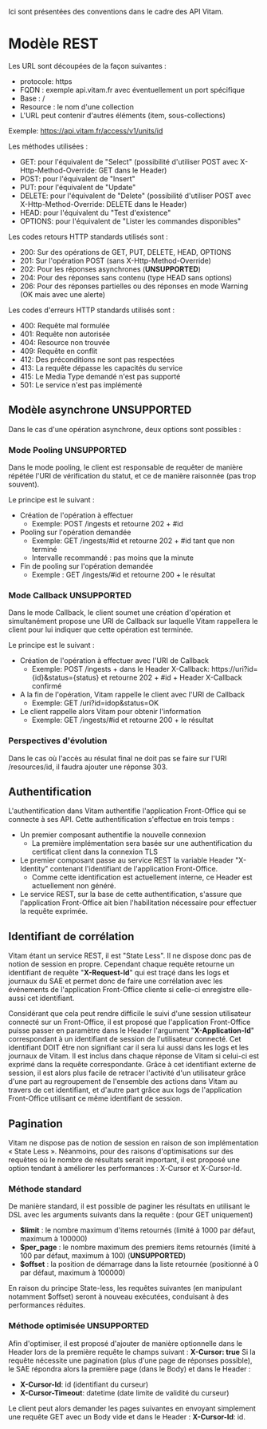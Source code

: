 
Ici sont présentées des conventions dans le cadre des API Vitam.

# Modèle REST

Les URL sont découpées de la façon suivantes :
- protocole: https
- FQDN : exemple api.vitam.fr avec éventuellement un port spécifique
- Base : <nom du service>/<version>
- Resource : le nom d'une collection
- L'URL peut contenir d'autres éléments (item, sous-collections)

Exemple: https://api.vitam.fr/access/v1/units/id

Les méthodes utilisées :
- GET: pour l'équivalent de "Select" (possibilité d'utiliser POST avec X-Http-Method-Override: GET dans le Header)
- POST: pour l'équivalent de "Insert"
- PUT: pour l'équivalent de "Update"
- DELETE: pour l'équivalent de "Delete" (possibilité d'utiliser POST avec X-Http-Method-Override: DELETE dans le Header)
- HEAD: pour l'équivalent du "Test d'existence"
- OPTIONS: pour l'équivalent de "Lister les commandes disponibles"

Les codes retours HTTP standards utilisés sont :
- 200: Sur des opérations de GET, PUT, DELETE, HEAD, OPTIONS
- 201: Sur l'opération POST (sans X-Http-Method-Override)
- 202: Pour les réponses asynchrones (**UNSUPPORTED**)
- 204: Pour des réponses sans contenu (type HEAD sans options)
- 206: Pour des réponses partielles ou des réponses en mode Warning (OK mais avec une alerte)

Les codes d'erreurs HTTP standards utilisés sont :
- 400: Requête mal formulée
- 401: Requête non autorisée
- 404: Resource non trouvée
- 409: Requête en conflit
- 412: Des préconditions ne sont pas respectées
- 413: La requête dépasse les capacités du service
- 415: Le Media Type demandé n'est pas supporté
- 501: Le service n'est pas implémenté

## Modèle asynchrone **UNSUPPORTED**

Dans le cas d'une opération asynchrone, deux options sont possibles :

### Mode Pooling **UNSUPPORTED**

Dans le mode pooling, le client est responsable de requêter de manière répétée l'URI de vérification du statut, et ce de manière raisonnée (pas trop souvent).

Le principe est le suivant :
- Création de l'opération à effectuer
  - Exemple: POST /ingests et retourne 202 + #id
- Pooling sur l'opération demandée
  - Exemple: GET /ingests/#id et retourne 202 + #id tant que non terminé
  - Intervalle recommandé : pas moins que la minute
- Fin de pooling sur l'opération demandée
  - Exemple : GET /ingests/#id et retourne 200 + le résultat

### Mode Callback **UNSUPPORTED**

Dans le mode Callback, le client soumet une création d'opération et simultanément propose une URI de Callback sur laquelle Vitam rappellera le client pour lui indiquer que cette opération est terminée.

Le principe est le suivant :
- Création de l'opération à effectuer avec l'URI de Callback
  - Exemple: POST /ingests + dans le Header X-Callback: https://uri?id={id}&status={status} et retourne 202 + #id + Header X-Callback confirmé
- A la fin de l'opération, Vitam rappelle le client avec l'URI de Callback
  - Exemple: GET /uri?id=idop&status=OK
- Le client rappelle alors Vitam pour obtenir l'information
  - Exemple: GET /ingests/#id et retourne 200 + le résultat

### Perspectives d'évolution

Dans le cas où l'accès au résulat final ne doit pas se faire sur l'URI /resources/id, il faudra ajouter une réponse 303.

## Authentification

L'authentification dans Vitam authentifie l'application Front-Office qui se connecte à ses API. Cette authentification s'effectue en trois temps :
- Un premier composant authentifie la nouvelle connexion
  - La première implémentation sera basée sur une authentification du certificat client dans la connexion TLS
- Le premier composant passe au service REST la variable Header "X-Identity" contenant l'identifiant de l'application Front-Office.
  - Comme cette identification est actuellement interne, ce Header est actuellement non généré.
- Le service REST, sur la base de cette authentification, s'assure que l'application Front-Office ait bien l'habilitation nécessaire pour effectuer la requête exprimée.


## Identifiant de corrélation

Vitam étant un service REST, il est "State Less". Il ne dispose donc pas de notion de session en propre.
Cependant chaque requête retourne un identifiant de requête "**X-Request-Id**" qui est traçé dans les logs et journaux du SAE et permet donc de faire une corrélation avec les événements de l'application Front-Office cliente si celle-ci enregistre elle-aussi cet identifiant.

Considérant que cela peut rendre difficile le suivi d'une session utilisateur connecté sur un Front-Office, il est proposé que l'application Front-Office puisse passer en paramètre dans le Header l'argument "**X-Application-Id**" correspondant à un identifiant de session de l'utilisateur connecté. Cet identifiant DOIT être non signifiant car il sera lui aussi dans les logs et les journaux de Vitam. Il est inclus dans chaque réponse de Vitam si celui-ci est exprimé dans la requête correspondante.
Grâce à cet identifiant externe de session, il est alors plus facile de retracer l'activité d'un utilisateur grâce d'une part au regroupement de l'ensemble des actions dans Vitam au travers de cet identifiant, et d'autre part grâce aux logs de l'application Front-Office utilisant ce même identifiant de session.

## Pagination

Vitam ne dispose pas de notion de session en raison de son implémentation « State Less ». Néanmoins, pour des raisons d'optimisations sur des requêtes où le nombre de résultats serait important, il est proposé une option tendant à améliorer les performances : X-Cursor et X-Cursor-Id.

### Méthode standard

De manière standard, il est possible de paginer les résultats en utilisant le DSL avec les arguments suivants dans la requête : (pour GET uniquement)
- **$limit** : le nombre maximum d'items retournés (limité à 1000 par défaut, maximum à 100000)
- **$per_page** : le nombre maximum des premiers items retournés (limité à 100 par défaut, maximum à 100) (**UNSUPPORTED**)
- **$offset** : la position de démarrage dans la liste retournée (positionné à 0 par défaut, maximum à 100000)

En raison du principe State-less, les requêtes suivantes (en manipulant notamment $offset) seront à nouveau exécutées, conduisant à des performances réduites.

### Méthode optimisée **UNSUPPORTED**

Afin d'optimiser, il est proposé d'ajouter de manière optionnelle dans le Header lors de la première requête le champs suivant : **X-Cursor: true**
Si la requête nécessite une pagination (plus d'une page de réponses possible), le SAE répondra alors la première page (dans le Body) et dans le Header :
- **X-Cursor-Id**: id (identifiant du curseur)
- **X-Cursor-Timeout**: datetime (date limite de validité du curseur)

Le client peut alors demander les pages suivantes en envoyant simplement une requête GET avec un Body vide et dans le Header : **X-Cursor-Id**: id.

